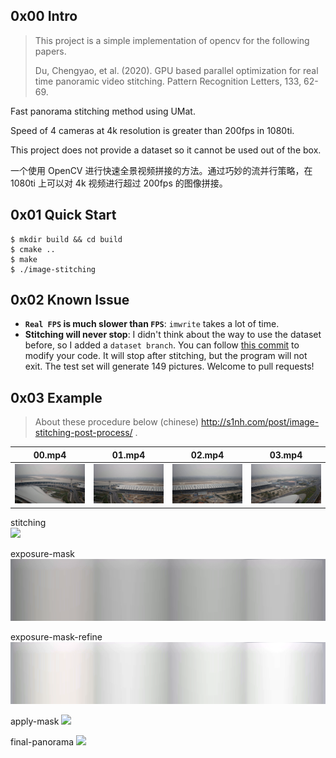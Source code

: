 ## 0x00 Intro

> This project is a simple implementation of opencv for the following papers.
>
> Du, Chengyao, et al. (2020). GPU based parallel optimization for real time panoramic video stitching. Pattern
> Recognition Letters, 133, 62-69.

Fast panorama stitching method using UMat.

Speed of 4 cameras at 4k resolution is greater than 200fps in 1080ti.

This project does not provide a dataset so it cannot be used out of the box.

一个使用 OpenCV 进行快速全景视频拼接的方法。通过巧妙的流并行策略，在 1080ti 上可以对 4k 视频进行超过 200fps 的图像拼接。

## 0x01 Quick Start

```
$ mkdir build && cd build
$ cmake ..
$ make
$ ./image-stitching
```

## 0x02 Known Issue

* **`Real FPS` is much slower than `FPS`**: `imwrite` takes a lot of time.
* **Stitching will never stop**: I didn't think about the way to use the dataset before, so I added a `dataset branch`. 
You can follow [this commit](https://github.com/duchengyao/gpu-based-image-stitching/commit/210fe9a17eb15a92f5d5eb9dc16d53605abbf44b) to modify your code. 
It will stop after stitching, but the program will not exit. The test set will generate 149 pictures.
Welcome to pull requests!

## 0x03 Example

> About these procedure below (chinese) http://s1nh.com/post/image-stitching-post-process/ .

| 00.mp4                    | 01.mp4                    | 02.mp4                    | 03.mp4                    |
|---------------------------|---------------------------|---------------------------|---------------------------|
| ![](assets/origin-00.png) | ![](assets/origin-01.png) | ![](assets/origin-02.png) | ![](assets/origin-03.png) |

stitching  
![](assets/01.origin-stitching.png)

exposure-mask  
![](assets/02.exposure-mask.png)

exposure-mask-refine  
![](assets/03.exposure-mask-refine.png)

apply-mask
![](assets/04.apply-mask.png)

final-panorama
![](assets/05.final-stitching.png)
